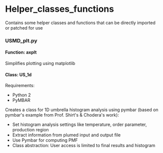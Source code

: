 # Helper_classes_functions
Contains some helper classes and functions that can be directly imported or patched for use

### USMD_plt.py

#### Function: axplt

Simplifies plotting using matplotlib

#### Class: US_1d

Requirements:

- Python 2
- PyMBAR

Creates a class for 1D umbrella histogram analysis using pymbar (based on pymbar's example from Prof. Shirt's & Chodera's work):
- Set histogram analysis settings like temperature, order parameter, production region
- Extract information from plumed input and output file
- Use Pymbar for computing PMF
- Class abstraction: User access is limited to final results and histogram
